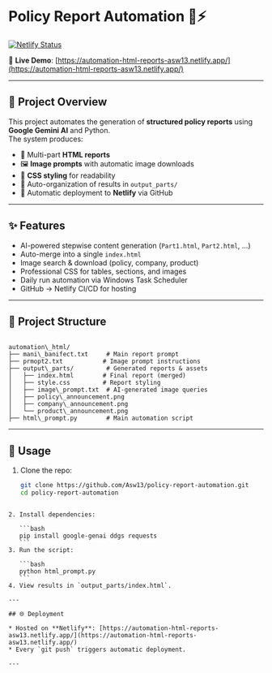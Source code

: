 
# Policy Report Automation 📑⚡

[![Netlify Status](https://api.netlify.com/api/v1/badges/your-badge-id/deploy-status)](https://automation-html-reports-asw13.netlify.app/)

🔗 **Live Demo**: [https://automation-html-reports-asw13.netlify.app/](https://automation-html-reports-asw13.netlify.app/)

---

## 📌 Project Overview
This project automates the generation of **structured policy reports** using **Google Gemini AI** and Python.  
The system produces:
- 📑 Multi-part **HTML reports**  
- 🖼️ **Image prompts** with automatic image downloads  
- 🎨 **CSS styling** for readability  
- 📂 Auto-organization of results in `output_parts/`  
- 🚀 Automatic deployment to **Netlify** via GitHub  

---

## ✨ Features
- AI-powered stepwise content generation (`Part1.html`, `Part2.html`, …)  
- Auto-merge into a single `index.html`  
- Image search & download (policy, company, product)  
- Professional CSS for tables, sections, and images  
- Daily run automation via Windows Task Scheduler  
- GitHub → Netlify CI/CD for hosting  

---

## 📂 Project Structure
```

automation\_html/
├── mani\_banifect.txt     # Main report prompt
├── prmopt2.txt           # Image prompt instructions
├── output\_parts/         # Generated reports & assets
│   ├── index.html        # Final report (merged)
│   ├── style.css         # Report styling
│   ├── image\_prompt.txt  # AI-generated image queries
│   ├── policy\_announcement.png
│   ├── company\_announcement.png
│   └── product\_announcement.png
├── html\_prompt.py        # Main automation script

````

---

## 🚀 Usage
1. Clone the repo:
   ```bash
   git clone https://github.com/Asw13/policy-report-automation.git
   cd policy-report-automation
````

2. Install dependencies:

   ```bash
   pip install google-genai ddgs requests
   ```
3. Run the script:

   ```bash
   python html_prompt.py
   ```
4. View results in `output_parts/index.html`.

---

## 🌐 Deployment

* Hosted on **Netlify**: [https://automation-html-reports-asw13.netlify.app/](https://automation-html-reports-asw13.netlify.app/)
* Every `git push` triggers automatic deployment.

---

